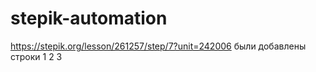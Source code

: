 ﻿# stepik-automation 
https://stepik.org/lesson/261257/step/7?unit=242006
были добавлены строки
1
2
3
